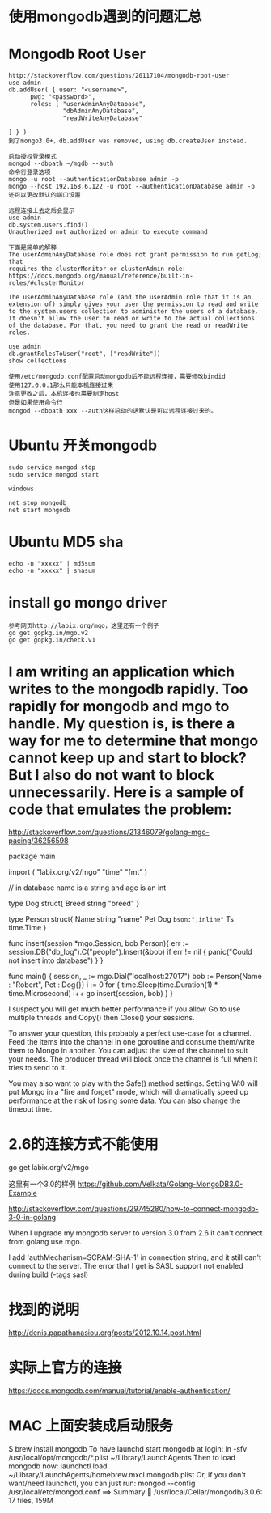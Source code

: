 使用mongodb遇到的问题汇总
===================

# Mongodb Root User
	http://stackoverflow.com/questions/20117104/mongodb-root-user
	use admin
	db.addUser( { user: "<username>",
          pwd: "<password>",
          roles: [ "userAdminAnyDatabase",
                   "dbAdminAnyDatabase",
                   "readWriteAnyDatabase"

	] } )
	到了mongo3.0+，db.addUser was removed, using db.createUser instead.

	启动授权登录模式
	mongod --dbpath ~/mgdb --auth
	命令行登录选项
	mongo -u root --authenticationDatabase admin -p
	mongo --host 192.168.6.122 -u root --authenticationDatabase admin -p
	还可以更改默认的端口设置

	远程连接上去之后会显示
	use admin
	db.system.users.find()
	Unauthorized not authorized on admin to execute command

	下面是简单的解释
	The userAdminAnyDatabase role does not grant permission to run getLog; that 
	requires the clusterMonitor or clusterAdmin role:
 	https://docs.mongodb.org/manual/reference/built-in-roles/#clusterMonitor

 	The userAdminAnyDatabase role (and the userAdmin role that it is an extension of) simply gives your user the permission to read and write to the system.users collection to administer the users of a database. It doesn't allow the user to read or write to the actual collections of the database. For that, you need to grant the read or readWrite roles.

 	use admin
 	db.grantRolesToUser("root", ["readWrite"])
 	show collections

 	使用/etc/mongodb.conf配置启动mongodb后不能远程连接，需要修改bindid
 	使用127.0.0.1那么只能本机连接过来
 	注意更改之后，本机连接也需要制定host
 	但是如果使用命令行
 	mongod --dbpath xxx --auth这样启动的话默认是可以远程连接过来的。


# Ubuntu 开关mongodb
	
	sudo service mongod stop
	sudo service mongod start

	windows 

	net stop mongodb
	net start mongodb

# Ubuntu MD5 sha
	echo -n "xxxxx" | md5sum
	echo -n "xxxxx" | shasum


# install go mongo driver
	参考网页http://labix.org/mgo，这里还有一个例子
	go get gopkg.in/mgo.v2
	go get gopkg.in/check.v1


# I am writing an application which writes to the mongodb rapidly. Too rapidly for mongodb and mgo to handle. My question is, is there a way for me to determine that mongo cannot keep up and start to block? But I also do not want to block unnecessarily. Here is a sample of code that emulates the problem:

http://stackoverflow.com/questions/21346079/golang-mgo-pacing/36256598

package main

import (
  "labix.org/v2/mgo"
  "time"
  "fmt"
)

// in database name is a string and age is an int

type Dog struct{
  Breed string "breed"
}

type Person struct{
  Name string "name"
  Pet Dog `bson:",inline"`
  Ts        time.Time
}

func insert(session *mgo.Session, bob Person){
  err := session.DB("db_log").C("people").Insert(&bob)
  if err != nil {
    panic("Could not insert into database")
  }
}

func main() {
  session, _ := mgo.Dial("localhost:27017")
  bob := Person{Name : "Robert", Pet : Dog{}}
  i := 0
  for {
    time.Sleep(time.Duration(1) * time.Microsecond)
    i++
    go insert(session, bob)
  }
}

I suspect you will get much better performance if you allow Go to use multiple threads and Copy() then Close() your sessions.

To answer your question, this probably a perfect use-case for a channel. Feed the items into the channel in one goroutine and consume them/write them to Mongo in another. You can adjust the size of the channel to suit your needs. The producer thread will block once the channel is full when it tries to send to it.

You may also want to play with the Safe() method settings. Setting W:0 will put Mongo in a "fire and forget" mode, which will dramatically speed up performance at the risk of losing some data. You can also change the timeout time.

# 2.6的连接方式不能使用
go get labix.org/v2/mgo

这里有一个3.0的样例
https://github.com/Velkata/Golang-MongoDB3.0-Example

http://stackoverflow.com/questions/29745280/how-to-connect-mongodb-3-0-in-golang

When I upgrade my mongodb server to version 3.0 from 2.6 it can't connect from golang use mgo.

I add 'authMechanism=SCRAM-SHA-1' in connection string, and it still can't connect to the server. The error that I get is SASL support not enabled during build (-tags sasl)

# 找到的说明
http://denis.papathanasiou.org/posts/2012.10.14.post.html

# 实际上官方的连接
https://docs.mongodb.com/manual/tutorial/enable-authentication/

# MAC 上面安装成启动服务
$ brew install mongodb
To have launchd start mongodb at login:
ln -sfv /usr/local/opt/mongodb/*.plist ~/Library/LaunchAgents
Then to load mongodb now:
launchctl load ~/Library/LaunchAgents/homebrew.mxcl.mongodb.plist
Or, if you don't want/need launchctl, you can just run:
mongod --config /usr/local/etc/mongod.conf
==> Summary
🍺  /usr/local/Cellar/mongodb/3.0.6: 17 files, 159M
